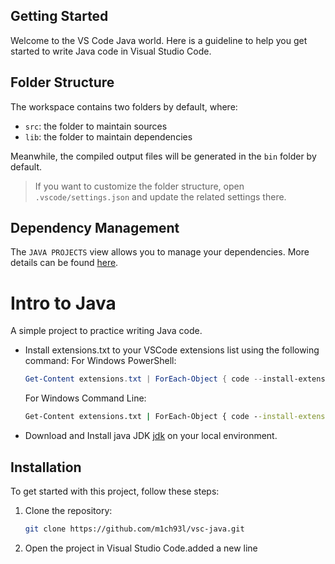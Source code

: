 ## Getting Started

Welcome to the VS Code Java world. Here is a guideline to help you get started to write Java code in Visual Studio Code.

## Folder Structure

The workspace contains two folders by default, where:

- `src`: the folder to maintain sources
- `lib`: the folder to maintain dependencies

Meanwhile, the compiled output files will be generated in the `bin` folder by default.

> If you want to customize the folder structure, open `.vscode/settings.json` and update the related settings there.

## Dependency Management

The `JAVA PROJECTS` view allows you to manage your dependencies. More details can be found [here](https://github.com/microsoft/vscode-java-dependency#manage-dependencies).

# Intro to Java

A simple project to practice writing Java code.

- Install extensions.txt to your VSCode extensions list using the following command: For Windows PowerShell:
   ```powershell
   Get-Content extensions.txt | ForEach-Object { code --install-extension $_ }   
   ```
   For Windows Command Line:
   ```cmd
   Get-Content extensions.txt | ForEach-Object { code --install-extension $_ }
   ```
- Download and Install java JDK [jdk](https://www.oracle.com/java/technologies/downloads/#jdk24-windows) on your local environment.

## Installation
To get started with this project, follow these steps:
1. Clone the repository:
   ```bash
   git clone https://github.com/m1ch93l/vsc-java.git
   ```
2. Open the project in Visual Studio Code.added a new line 
